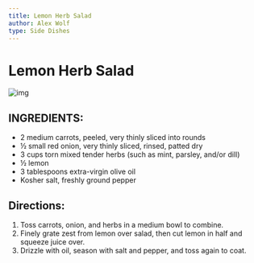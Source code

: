 ```yaml
---
title: Lemon Herb Salad
author: Alex Wolf
type: Side Dishes
---
```

# Lemon Herb Salad

![img](/images/lemony-herb-salad.jpg)

## INGREDIENTS:

* 2 medium carrots, peeled, very thinly sliced into rounds
* ½ small red onion, very thinly sliced, rinsed, patted dry
* 3 cups torn mixed tender herbs (such as mint, parsley, and/or dill)
* ½ lemon
* 3 tablespoons extra-virgin olive oil
* Kosher salt, freshly ground pepper

## Directions:
1. Toss carrots, onion, and herbs in a medium bowl to combine.
2. Finely grate zest from lemon over salad, then cut lemon in half and squeeze juice over.
3. Drizzle with oil, season with salt and pepper, and toss again to coat.
